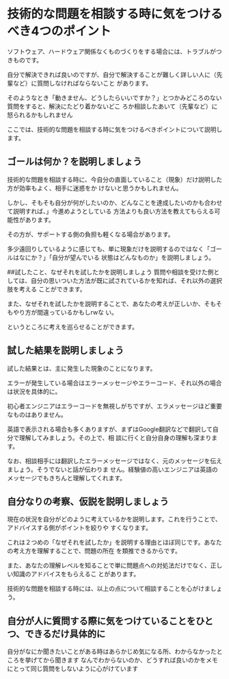 # 技術的な問題を相談する時に気をつけるべき4つのポイント
ソフトウェア、ハードウェア関係なくものづくりをする場合には、トラブルがつきものです。

自分で解決できれば良いのですが、自分で解決することが難しく詳しい人に（先輩など）に質問しなければならないこと
があります。

そのようなとき「動きません、どうしたらいいですか？」とつかみどころのない質問をすると、解決にたどり着かないどこ
ろか相談したあいて（先輩など）に怒られるかもしれません

ここでは、技術的な問題を相談する時に気をつけるべきポイントについて説明します。

## ゴールは何か？を説明しましょう

技術的な問題を相談する時に、今自分の直面していること（現象）だけ説明した方が効率もよく、相手に迷惑をか
けないと思うかもしれません。

しかし、そもそも自分が何がしたいのか、どんなことを達成したいのかも合わせて説明すれば、」今進めようとしている
方法よりも良い方法を教えてもらえる可能性があります。

その方が、サポートする側の負担も軽くなる場合があります。

多少遠回りしているように感じても、単に現象だけを説明するのではなく「ゴールはなにか？」「自分が望んでいる
状態はどんなものか」を説明しましょう。

##試したこと、なぜそれを試したかを説明しましょう
質問や相談を受けた側としては、自分の思いついた方法が既に試されているかを知れば、それ以外の選択肢を考える
ことができます。

また、なぜそれを試したかを説明することで、あなたの考えが正しいか、そもそもやり方が間違っているかもしrwな
い。

というところに考えを巡らせることができます。

## 試した結果を説明しましょう
試した結果とは、主に発生した現象のことになります。

エラーが発生している場合はエラーメッセージやエラーコード、それ以外の場合は状況を具体的に。

初心者エンジニアはエラーコードを無視しがちですが、エラメッセージほど重要なものはありません。

英語で表示される場合も多くありますが、まずはGoogle翻訳などで翻訳して自分で理解してみましょう。その上で、相
談に行くと自分自身の理解も深まります。

なお、相談相手には翻訳したエラーメッセージではなく、元のメッセージを伝えましょう。そうでないと話が伝わりま
せん。経験値の高いエンジニアは英語のメッセージでもきちんと理解してくれます。

## 自分なりの考察、仮説を説明しましょう

現在の状況を自分がどのように考えているかを説明します。これを行うことで、アドバイスする側がポイントを絞りや
すくなります。

これは２つめの「なぜそれを試したか」を説明する理由とほぼ同じです。あなたの考え方を理解することで、問題の所在
を類推できるからです。

また、あなたの理解レベルを知ることで単に問題点への対処法だけでなく、正しい知識のアドバイスをもらえるこ
とがあります。

技術的な問題を相談する時には、以上の点について相談することを心がけましょう。

## 自分が人に質問する際に気をつけていることをひとつ、できるだけ具体的に
自分がなにか聞きたいことがある時はあらかじめ気になる所、わからなかったところを挙げてから聞きます
なんでわからないのか、どうすれば良いのかをメモにとって同じ質問をしないように心がけています